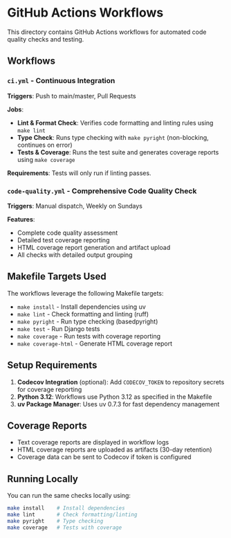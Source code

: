 # GitHub Actions Workflows

This directory contains GitHub Actions workflows for automated code quality checks and testing.

## Workflows

### `ci.yml` - Continuous Integration
**Triggers**: Push to main/master, Pull Requests

**Jobs**:
- **Lint & Format Check**: Verifies code formatting and linting rules using `make lint`
- **Type Check**: Runs type checking with `make pyright` (non-blocking, continues on error)
- **Tests & Coverage**: Runs the test suite and generates coverage reports using `make coverage`

**Requirements**: Tests will only run if linting passes.

### `code-quality.yml` - Comprehensive Code Quality Check
**Triggers**: Manual dispatch, Weekly on Sundays

**Features**:
- Complete code quality assessment
- Detailed test coverage reporting
- HTML coverage report generation and artifact upload
- All checks with detailed output grouping

## Makefile Targets Used

The workflows leverage the following Makefile targets:

- `make install` - Install dependencies using uv
- `make lint` - Check formatting and linting (ruff)
- `make pyright` - Run type checking (basedpyright)
- `make test` - Run Django tests
- `make coverage` - Run tests with coverage reporting
- `make coverage-html` - Generate HTML coverage report

## Setup Requirements

1. **Codecov Integration** (optional): Add `CODECOV_TOKEN` to repository secrets for coverage reporting
2. **Python 3.12**: Workflows use Python 3.12 as specified in the Makefile
3. **uv Package Manager**: Uses uv 0.7.3 for fast dependency management

## Coverage Reports

- Text coverage reports are displayed in workflow logs
- HTML coverage reports are uploaded as artifacts (30-day retention)
- Coverage data can be sent to Codecov if token is configured

## Running Locally

You can run the same checks locally using:

```bash
make install    # Install dependencies
make lint       # Check formatting/linting
make pyright    # Type checking
make coverage   # Tests with coverage
```